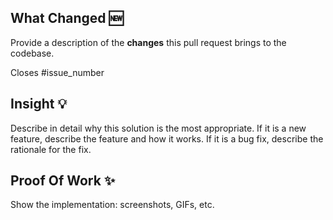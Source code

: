 ## What Changed 🆕

Provide a description of the __changes__ this pull request brings to the codebase.

Closes #issue_number

## Insight 💡

Describe in detail why this solution is the most appropriate. If it is a new feature, describe the feature and how it works. If it is a bug fix, describe the rationale for the fix.

## Proof Of Work ✨

Show the implementation: screenshots, GIFs, etc.